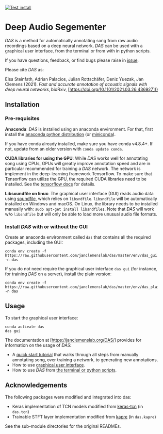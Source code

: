 [![Test install](https://github.com/janclemenslab/DAS/actions/workflows/main.yml/badge.svg)](https://github.com/janclemenslab/DAS/actions/workflows/main.yml)

# Deep Audio Segementer
_DAS_ is a method for automatically annotating song from raw audio recordings based on a deep neural network. _DAS_ can be used with a graphical user interface, from the terminal or from with in python scripts.

If you have questions, feedback, or find bugs please raise in [issue](https://github.com/janclemenslab/das/issues).

Please cite _DAS_ as:

Elsa Steinfath, Adrian Palacios, Julian Rottschäfer, Deniz Yuezak, Jan Clemens (2021). _Fast and accurate annotation of acoustic signals with deep neural networks_, bioRxiv, [https://doi.org/10.1101/2021.03.26.436927]()

## Installation
### Pre-requisites


__Anaconda__: _DAS_ is installed using an anaconda environment. For that, first install the [anaconda python distribution](https://docs.anaconda.com/anaconda/install/) (or [miniconda](https://docs.conda.io/en/latest/miniconda.html)).

If you have conda already installed, make sure you have conda v4.8.4+. If not, update from an older version with `conda update conda`.

<!-- ```shell
curl https://repo.continuum.io/miniconda/Miniconda3-latest-Linux-x86_64.sh -o miniconda.sh
sh miniconda.sh -b -p $HOME/miniconda
export PATH="$HOME/miniconda/bin:$PATH"
``` -->

__CUDA libraries for using the GPU__: While _DAS_ works well for annotating song using CPUs, GPUs will greatly improve annotation speed and are in particular recommended for training a _DAS_ network. The network is implement in the deep-learning framework Tensorflow. To make sure that Tensorflow can utilize the GPU, the required CUDA libraries need to be installed. See the [tensorflow docs](https://www.tensorflow.org/install/gpu) for details.

__Libsoundfile on linux__: The graphical user interface (GUI) reads audio data using [soundfile](http://pysoundfile.readthedocs.io/), which relies on `libsndfile`. `libsndfile` will be automatically installed on Windows and macOS. On Linux, the library needs to be installed manually with: `sudo apt-get install libsndfile1`. Note that _DAS_ will work w/o `libsndfile` but will only be able to load more unusual audio file formats.

### Install _DAS_ with or without the GUI
Create an anaconda environment called `das` that contains all the required packages, including the GUI:
```shell
conda env create -f https://raw.githubusercontent.com/janclemenslab/das/master/env/das_gui.yml -n das
```

If you do not need require the graphical user interface `das gui` (for instance, for training _DAS_ on a server), install the plain version:
```shell
conda env create -f https://raw.githubusercontent.com/janclemenslab/das/master/env/das_plain.yml -n das
```

## Usage
To start the graphical user interface:
```shell
conda activate das
das gui
```

The documentation at [https://janclemenslab.org/DAS/] provides for information on the usage of _DAS_:

- A [quick start tutorial](https://janclemenslab.org/DAS/tutorials_gui/quick_start.html) that walks through all steps from manually annotating song, over training a network, to generating new annotations.
- How to use [graphical user interface](https://janclemenslab.org/DAS/tutorials_gui).
- How to use _DAS_ from [the terminal or python scripts](https://janclemenslab.org/DAS/tutorials/tutorials.html).



## Acknowledgements
The following packages were modified and integrated into das:

- Keras implementation of TCN models modified from [keras-tcn](https://github.com/philipperemy/keras-tcn) (in `das.tcn`)
- Trainable STFT layer implementation modified from [kapre](https://github.com/keunwoochoi/kapre) (in `das.kapre`)

See the sub-module directories for the original READMEs.
